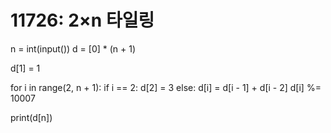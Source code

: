 # 11726: 2×n 타일링

n = int(input())
d = [0] * (n + 1)

d[1] = 1

for i in range(2, n + 1):
    if i == 2:
        d[2] = 3
    else:
        d[i] = d[i - 1] + d[i - 2]
        d[i] %= 10007

print(d[n])
